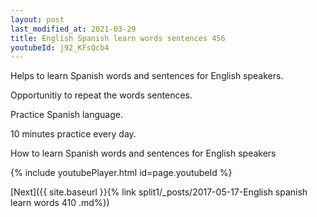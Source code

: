 ```yaml
---
layout: post
last_modified_at: 2021-03-29
title: English Spanish learn words sentences 456 
youtubeId: j92_KFsQcb4
---
```

 
 
Helps to learn Spanish words and sentences for English speakers.

Opportunitiy to repeat the words sentences. 

Practice Spanish language. 
 
10 minutes practice every day. 
 
How to learn Spanish words and sentences for English speakers 
 
{% include youtubePlayer.html id=page.youtubeId %}
 
 
[Next]({{ site.baseurl }}{% link  split1/_posts/2017-05-17-English spanish learn words 410 .md%})
 
